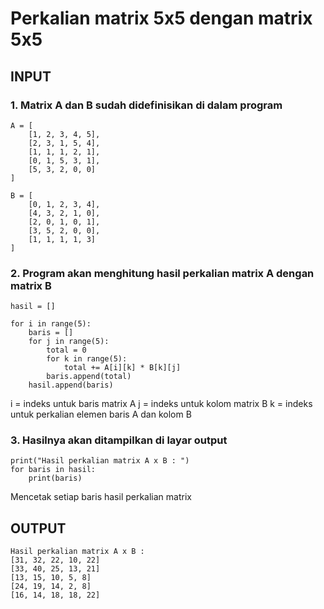# Perkalian matrix 5x5 dengan matrix 5x5

## INPUT
### 1. Matrix A dan B sudah didefinisikan di dalam program
```
A = [
    [1, 2, 3, 4, 5],
    [2, 3, 1, 5, 4],
    [1, 1, 1, 2, 1],
    [0, 1, 5, 3, 1],
    [5, 3, 2, 0, 0]
]

B = [
    [0, 1, 2, 3, 4],
    [4, 3, 2, 1, 0],
    [2, 0, 1, 0, 1],
    [3, 5, 2, 0, 0],
    [1, 1, 1, 1, 3]
]
```

### 2. Program akan menghitung hasil perkalian matrix A dengan matrix B
```
hasil = []

for i in range(5):         
    baris = []
    for j in range(5):
        total = 0
        for k in range(5):
            total += A[i][k] * B[k][j]
        baris.append(total)
    hasil.append(baris)
```

i = indeks untuk baris matrix A
j = indeks untuk kolom matrix B
k = indeks untuk perkalian elemen baris A dan kolom B

### 3. Hasilnya akan ditampilkan di layar output
```
print("Hasil perkalian matrix A x B : ")
for baris in hasil:
    print(baris)        
```
Mencetak setiap baris hasil perkalian matrix

## OUTPUT
```
Hasil perkalian matrix A x B :
[31, 32, 22, 10, 22]
[33, 40, 25, 13, 21]
[13, 15, 10, 5, 8]
[24, 19, 14, 2, 8]
[16, 14, 18, 18, 22]
```
